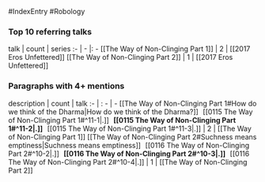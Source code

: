 #IndexEntry #Robology

### Top 10 referring talks
talk | count | series
:- | - |: -
[[The Way of Non-Clinging Part 1]] | 2 | [[2017 Eros Unfettered]]
[[The Way of Non-Clinging Part 2]] | 1 | [[2017 Eros Unfettered]]

### Paragraphs with 4+ mentions
description | count | talk
:- | : - | -
[[The Way of Non-Clinging Part 1#How do we think of the Dharma\|How do we think of the Dharma?]] &nbsp;&nbsp;[[0115 The Way of Non-Clinging Part 1#^11-1\|.]] &nbsp; **[[0115 The Way of Non-Clinging Part 1#^11-2\|.]]** &nbsp; [[0115 The Way of Non-Clinging Part 1#^11-3\|.]] | 2 | [[The Way of Non-Clinging Part 1]]
[[The Way of Non-Clinging Part 2#Suchness means emptiness\|Suchness means emptiness]] &nbsp;&nbsp;[[0116 The Way of Non-Clinging Part 2#^10-2\|.]] &nbsp; **[[0116 The Way of Non-Clinging Part 2#^10-3\|.]]** &nbsp; [[0116 The Way of Non-Clinging Part 2#^10-4\|.]] | 1 | [[The Way of Non-Clinging Part 2]]

